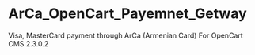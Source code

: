 # ArCa_OpenCart_Payemnet_Getway
Visa, MasterCard payment through ArCa (Armenian Card) For OpenCart CMS 2.3.0.2
